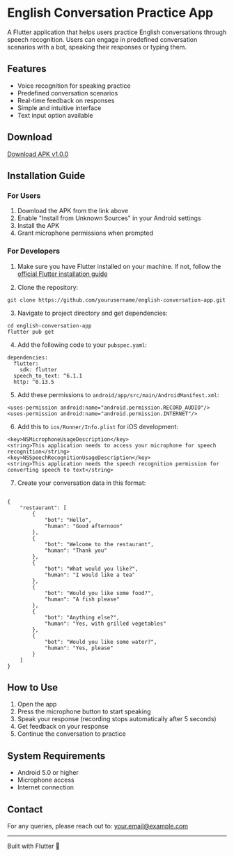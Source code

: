 # English Conversation Practice App

A Flutter application that helps users practice English conversations through speech recognition. Users can engage in predefined conversation scenarios with a bot, speaking their responses or typing them.

## Features

- Voice recognition for speaking practice
- Predefined conversation scenarios
- Real-time feedback on responses
- Simple and intuitive interface
- Text input option available

## Download

[Download APK v1.0.0](https://drive.google.com/drive/folders/1y-1g2XQObqqJdT-CgBYS04ajXD-nAb1q?usp=sharing)

## Installation Guide

### For Users
1. Download the APK from the link above
2. Enable "Install from Unknown Sources" in your Android settings
3. Install the APK
4. Grant microphone permissions when prompted

### For Developers

1. Make sure you have Flutter installed on your machine. If not, follow the [official Flutter installation guide](https://docs.flutter.dev/get-started/install)

2. Clone the repository:
```
git clone https://github.com/yourusername/english-conversation-app.git
```

3. Navigate to project directory and get dependencies:
```
cd english-conversation-app
flutter pub get
```

4. Add the following code to your `pubspec.yaml`:
```
dependencies:
  flutter:
    sdk: flutter
  speech_to_text: ^6.1.1
  http: ^0.13.5
```

5. Add these permissions to `android/app/src/main/AndroidManifest.xml`:
```
<uses-permission android:name="android.permission.RECORD_AUDIO"/>
<uses-permission android:name="android.permission.INTERNET"/>
```

6. Add this to `ios/Runner/Info.plist` for iOS development:
```
<key>NSMicrophoneUsageDescription</key>
<string>This application needs to access your microphone for speech recognition</string>
<key>NSSpeechRecognitionUsageDescription</key>
<string>This application needs the speech recognition permission for converting speech to text</string>
```

7. Create your conversation data in this format:
```

{
    "restaurant": [
        {
            "bot": "Hello",
            "human": "Good afternoon"
        },
        {
            "bot": "Welcome to the restaurant",
            "human": "Thank you"
        },
        {
            "bot": "What would you like?",
            "human": "I would like a tea"
        },
        {
            "bot": "Would you like some food?",
            "human": "A fish please"
        },
        {
            "bot": "Anything else?",
            "human": "Yes, with grilled vegetables"
        },
        {
            "bot": "Would you like some water?",
            "human": "Yes, please"
        }
    ]
}
```

## How to Use

1. Open the app
2. Press the microphone button to start speaking
3. Speak your response (recording stops automatically after 5 seconds)
4. Get feedback on your response
5. Continue the conversation to practice

## System Requirements

- Android 5.0 or higher
- Microphone access
- Internet connection

## Contact

For any queries, please reach out to: your.email@example.com

---
Built with Flutter 💙
